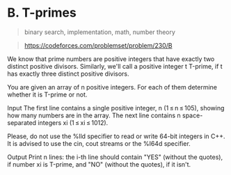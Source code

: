 # B. T-primes

> binary search, implementation, math, number theory

> https://codeforces.com/problemset/problem/230/B

We know that prime numbers are positive integers that have exactly two distinct positive divisors. Similarly, we'll call a positive integer t Т-prime, if t has exactly three distinct positive divisors.

You are given an array of n positive integers. For each of them determine whether it is Т-prime or not.

Input
The first line contains a single positive integer, n (1 ≤ n ≤ 105), showing how many numbers are in the array. The next line contains n space-separated integers xi (1 ≤ xi ≤ 1012).

Please, do not use the %lld specifier to read or write 64-bit integers in С++. It is advised to use the cin, cout streams or the %I64d specifier.

Output
Print n lines: the i-th line should contain "YES" (without the quotes), if number xi is Т-prime, and "NO" (without the quotes), if it isn't.